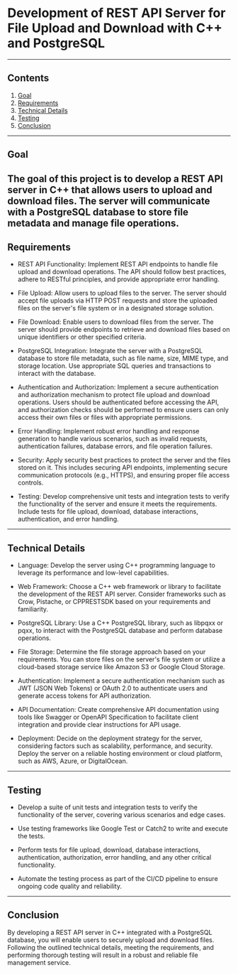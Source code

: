 # Development of REST API Server for File Upload and Download with C++ and PostgreSQL

---
## Contents

1. [Goal](#goal)
2. [Requirements](#requirements)
3. [Technical Details](#technical-details)
4. [Testing](#testing)
5. [Conclusion](#conclusion)

---
## Goal
The goal of this project is to develop a REST API server in C++ that allows users to upload and download files. The server will communicate with a PostgreSQL database to store file metadata and manage file operations.
---
## Requirements

* REST API Functionality: Implement REST API endpoints to handle file upload and download operations. The API should follow best practices, adhere to RESTful principles, and provide appropriate error handling.

* File Upload: Allow users to upload files to the server. The server should accept file uploads via HTTP POST requests and store the uploaded files on the server's file system or in a designated storage solution.

* File Download: Enable users to download files from the server. The server should provide endpoints to retrieve and download files based on unique identifiers or other specified criteria.

* PostgreSQL Integration: Integrate the server with a PostgreSQL database to store file metadata, such as file name, size, MIME type, and storage location. Use appropriate SQL queries and transactions to interact with the database.

* Authentication and Authorization: Implement a secure authentication and authorization mechanism to protect file upload and download operations. Users should be authenticated before accessing the API, and authorization checks should be performed to ensure users can only access their own files or files with appropriate permissions.

* Error Handling: Implement robust error handling and response generation to handle various scenarios, such as invalid requests, authentication failures, database errors, and file operation failures.

* Security: Apply security best practices to protect the server and the files stored on it. This includes securing API endpoints, implementing secure communication protocols (e.g., HTTPS), and ensuring proper file access controls.

* Testing: Develop comprehensive unit tests and integration tests to verify the functionality of the server and ensure it meets the requirements. Include tests for file upload, download, database interactions, authentication, and error handling.

---
## Technical Details

* Language: Develop the server using C++ programming language to leverage its performance and low-level capabilities.

* Web Framework: Choose a C++ web framework or library to facilitate the development of the REST API server. Consider frameworks such as Crow, Pistache, or CPPRESTSDK based on your requirements and familiarity.

* PostgreSQL Library: Use a C++ PostgreSQL library, such as libpqxx or pqxx, to interact with the PostgreSQL database and perform database operations.

* File Storage: Determine the file storage approach based on your requirements. You can store files on the server's file system or utilize a cloud-based storage service like Amazon S3 or Google Cloud Storage.

* Authentication: Implement a secure authentication mechanism such as JWT (JSON Web Tokens) or OAuth 2.0 to authenticate users and generate access tokens for API authorization.

* API Documentation: Create comprehensive API documentation using tools like Swagger or OpenAPI Specification to facilitate client integration and provide clear instructions for API usage.

* Deployment: Decide on the deployment strategy for the server, considering factors such as scalability, performance, and security. Deploy the server on a reliable hosting environment or cloud platform, such as AWS, Azure, or DigitalOcean.

---
## Testing

* Develop a suite of unit tests and integration tests to verify the functionality of the server, covering various scenarios and edge cases.

* Use testing frameworks like Google Test or Catch2 to write and execute the tests.

* Perform tests for file upload, download, database interactions, authentication, authorization, error handling, and any other critical functionality.

* Automate the testing process as part of the CI/CD pipeline to ensure ongoing code quality and reliability.

---
## Conclusion

By developing a REST API server in C++ integrated with a PostgreSQL database, you will enable users to securely upload and download files. Following the outlined technical details, meeting the requirements, and performing thorough testing will result in a robust and reliable file management service.